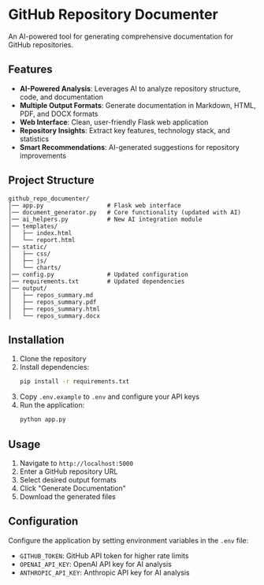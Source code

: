 # GitHub Repository Documenter

An AI-powered tool for generating comprehensive documentation for GitHub repositories.

## Features

- **AI-Powered Analysis**: Leverages AI to analyze repository structure, code, and documentation
- **Multiple Output Formats**: Generate documentation in Markdown, HTML, PDF, and DOCX formats
- **Web Interface**: Clean, user-friendly Flask web application
- **Repository Insights**: Extract key features, technology stack, and statistics
- **Smart Recommendations**: AI-generated suggestions for repository improvements

## Project Structure

```
github_repo_documenter/
│── app.py                  # Flask web interface
│── document_generator.py   # Core functionality (updated with AI)
│── ai_helpers.py           # New AI integration module
│── templates/              
│   ├── index.html
│   └── report.html
│── static/                 
│   ├── css/
│   ├── js/
│   └── charts/
│── config.py               # Updated configuration
│── requirements.txt        # Updated dependencies
│── output/                 
│   ├── repos_summary.md
│   ├── repos_summary.pdf
│   ├── repos_summary.html
│   └── repos_summary.docx
```

## Installation

1. Clone the repository
2. Install dependencies:
   ```bash
   pip install -r requirements.txt
   ```
3. Copy `.env.example` to `.env` and configure your API keys
4. Run the application:
   ```bash
   python app.py
   ```

## Usage

1. Navigate to `http://localhost:5000`
2. Enter a GitHub repository URL
3. Select desired output formats
4. Click "Generate Documentation"
5. Download the generated files

## Configuration

Configure the application by setting environment variables in the `.env` file:

- `GITHUB_TOKEN`: GitHub API token for higher rate limits
- `OPENAI_API_KEY`: OpenAI API key for AI analysis
- `ANTHROPIC_API_KEY`: Anthropic API key for AI analysis

